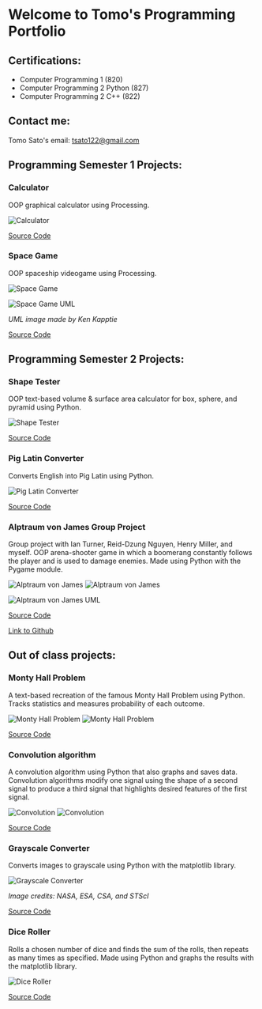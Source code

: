 # Welcome to Tomo's Programming Portfolio

## Certifications:

* Computer Programming 1 (820)
* Computer Programming 2 Python (827)
* Computer Programming 2 C++ (822)

## Contact me:

Tomo Sato's email: [tsato122@gmail.com](mailto:tsato122@gmail.com)

## Programming Semester 1 Projects:

### Calculator

OOP graphical calculator using Processing.

![Calculator](https://github.com/TomoCroissant/programmingPortfolioSATO/blob/gh-pages/images/calc1.png?raw=true)

[Source Code](https://github.com/TomoCroissant/programmingPortfolioSATO/tree/gh-pages/src/calculator)

### Space Game

OOP spaceship videogame using Processing.

![Space Game](https://github.com/TomoCroissant/programmingPortfolioSATO/blob/gh-pages/images/spaceGame.png?raw=true)

![Space Game UML](https://github.com/TomoCroissant/programmingPortfolioSATO/blob/gh-pages/images/SpaceGameUML.png?raw=true)

*UML image made by Ken Kapptie*

[Source Code](https://github.com/TomoCroissant/programmingPortfolioSATO/tree/gh-pages/src/spaceGame)

## Programming Semester 2 Projects:

### Shape Tester

OOP text-based volume & surface area calculator for box, sphere, and pyramid using Python.

![Shape Tester](https://github.com/TomoCroissant/programmingPortfolioSATO/blob/gh-pages/images/shapeTester2.png?raw=true)

[Source Code](https://github.com/TomoCroissant/programmingPortfolioSATO/tree/gh-pages/src/shapeTester)

### Pig Latin Converter

Converts English into Pig Latin using Python.

![Pig Latin Converter](https://github.com/TomoCroissant/programmingPortfolioSATO/blob/gh-pages/images/pigLatin.png?raw=true)

[Source Code](https://github.com/TomoCroissant/programmingPortfolioSATO/blob/gh-pages/src/pigLatinConverter/pigLatinConverter.py)

### Alptraum von James Group Project

Group project with Ian Turner, Reid-Dzung Nguyen, Henry Miller, and myself. OOP arena-shooter game in which a boomerang constantly follows the player and is used to damage enemies. Made using Python with the Pygame module.

![Alptraum von James](https://github.com/TomoCroissant/programmingPortfolioSATO/blob/gh-pages/images/james.png?raw=true)
![Alptraum von James](https://github.com/TomoCroissant/programmingPortfolioSATO/blob/gh-pages/images/james3.png?raw=true)

![Alptraum von James UML](https://github.com/TomoCroissant/programmingPortfolioSATO/blob/gh-pages/images/UML.png?raw=true)

[Source Code](https://github.com/TomoCroissant/programmingPortfolioSATO/tree/gh-pages/src/alptraumVonJames)

[Link to Github](https://github.com/TomoCroissant/Crab)

## Out of class projects:

### Monty Hall Problem

A text-based recreation of the famous Monty Hall Problem using Python. Tracks statistics and measures probability of each outcome.

![Monty Hall Problem](https://github.com/TomoCroissant/programmingPortfolioSATO/blob/gh-pages/images/montyHallMain.png?raw=true)
![Monty Hall Problem](https://github.com/TomoCroissant/programmingPortfolioSATO/blob/gh-pages/images/montyHallStat.png?raw=true)

[Source Code](https://github.com/TomoCroissant/programmingPortfolioSATO/blob/gh-pages/src/montyHallProblem/montyHallProblem.py)

### Convolution algorithm

A convolution algorithm using Python that also graphs and saves data. Convolution algorithms modify one signal using the shape of a second signal to produce a third signal that highlights desired features of the first signal.

![Convolution](https://github.com/TomoCroissant/programmingPortfolioSATO/blob/gh-pages/images/convolution1.png?raw=true)
![Convolution](https://github.com/TomoCroissant/programmingPortfolioSATO/blob/gh-pages/images/convolution2.png?raw=true)

[Source Code](https://github.com/TomoCroissant/programmingPortfolioSATO/blob/gh-pages/src/convolution/convolution.py)

### Grayscale Converter

Converts images to grayscale using Python with the matplotlib library.

![Grayscale Converter](https://github.com/TomoCroissant/programmingPortfolioSATO/blob/gh-pages/images/grayScale2.png?raw=true)

*Image credits: NASA, ESA, CSA, and STScI*

[Source Code](https://github.com/TomoCroissant/programmingPortfolioSATO/blob/gh-pages/src/grayscaleConverter/grayscaleConverter.py)

### Dice Roller

Rolls a chosen number of dice and finds the sum of the rolls, then repeats as many times as specified. Made using Python and graphs the results with the matplotlib library.

![Dice Roller](https://github.com/TomoCroissant/programmingPortfolioSATO/blob/gh-pages/images/diceRoller.png?raw=true)

[Source Code](https://github.com/TomoCroissant/programmingPortfolioSATO/blob/gh-pages/src/diceRoller/diceRoller.py)
